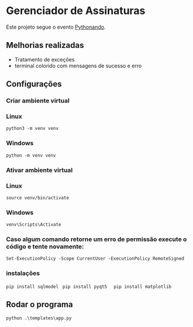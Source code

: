 # Gerenciador de Assinaturas

Este projeto segue o evento [Pythonando]([https://pythonando.com.br/evento/](https://pythonando.com.br/eventos/inscricao/psw-returnal?token_convidado=fdcdba8fac73fd84dda8a0b3d3e3cdd417cc064bc6c1a7f190070d9d5af1cd34&utm_source=convite)).

## Melhorias realizadas
- Tratamento de exceções
- terminal colorido com mensagens de sucesso e erro

## Configurações

### Criar ambiente virtual
### Linux
` python3 -m venv venv `
### Windows
` python -m venv venv `

### Ativar ambiente virtual 
### Linux
` source venv/bin/activate `
### Windows
` venv\Scripts\Activate `
### Caso algum comando retorne um erro de permissão execute o código e tente novamente:
`Set-ExecutionPolicy -Scope CurrentUser -ExecutionPolicy RemoteSigned `

### instalações
`pip install sqlmodel ` 
`pip install pyqt5  ` 
`pip install matplotlib`

## Rodar o programa
` python .\templates\app.py ` 



